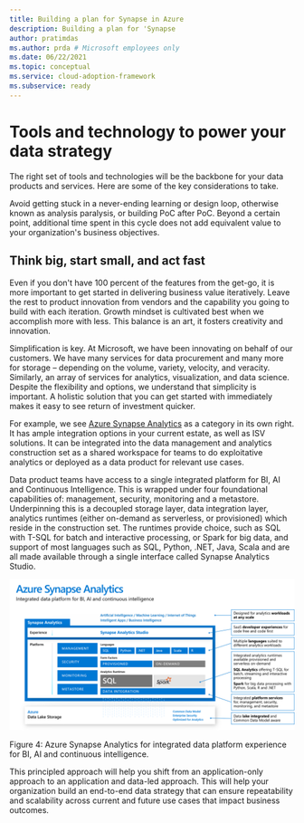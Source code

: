```yaml
---
title: Building a plan for Synapse in Azure
description: Building a plan for 'Synapse
author: pratimdas
ms.author: prda # Microsoft employees only
ms.date: 06/22/2021
ms.topic: conceptual
ms.service: cloud-adoption-framework
ms.subservice: ready
---
```


# Tools and technology to power your data strategy

The right set of tools and technologies will be the backbone for your data products and services. Here are some of the key considerations to take.

Avoid getting stuck in a never-ending learning or design loop, otherwise known as analysis paralysis, or building PoC after PoC. Beyond a certain point, additional time spent in this cycle does not add equivalent value to your organization's business objectives.

## Think big, start small, and act fast

Even if you don't have 100 percent of the features from the get-go, it is more important to get started in delivering business value iteratively. Leave the rest to product innovation from vendors and the capability you going to build with each iteration. Growth mindset is cultivated best when we accomplish more with less. This balance is an art, it fosters creativity and innovation.

Simplification is key. At Microsoft, we have been innovating on behalf of our customers. We have many services for data procurement and many more for storage – depending on the volume, variety, velocity, and veracity. Similarly, an array of services for analytics, visualization, and data science. Despite the flexibility and options, we understand that simplicity is important. A holistic solution that you can get started with immediately makes it easy to see return of investment quicker.

For example, we see [Azure Synapse Analytics](https://azure.microsoft.com/services/synapse-analytics/) as a category in its own right. It has ample integration options in your current estate, as well as ISV solutions. It can be integrated into the data management and analytics construction set as a shared workspace for teams to do exploitative analytics or deployed as a data product for relevant use cases.

Data product teams have access to a single integrated platform for BI, AI and Continuous Intelligence. This is wrapped under four foundational capabilities of: management, security, monitoring and a metastore. Underpinning this is a decoupled storage layer, data integration layer, analytics runtimes (either on-demand as serverless, or provisioned) which reside in the construction set. The runtimes provide choice, such as SQL with T-SQL for batch and interactive processing, or Spark for big data, and support of most languages such as SQL, Python, .NET, Java, Scala and are all made available through a single interface called Synapse Analytics Studio.

![Azure Synapse Analytics for integrated data platform experience, BI, AI, and continuous intelligence as part of your data strategy](../images/data-strategy-synapse.png)

Figure 4: Azure Synapse Analytics for integrated data platform experience for BI, AI and continuous intelligence.

This principled approach will help you shift from an application-only approach to an application and data-led approach. This will help your organization build an end-to-end data strategy that can ensure repeatability and scalability across current and future use cases that impact business outcomes.